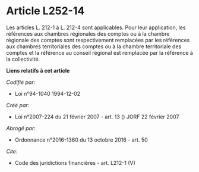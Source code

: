 # Article L252-14

Les articles L. 212-1 à L. 212-4 sont applicables. Pour leur application, les références aux chambres régionales des comptes
ou à la chambre régionale des comptes sont respectivement remplacées par les références aux chambres territoriales des
comptes ou à la chambre territoriale des comptes et la référence au conseil régional est remplacée par la référence à la
collectivité.

**Liens relatifs à cet article**

_Codifié par_:

  - Loi n°94-1040 1994-12-02

_Créé par_:

  - Loi n°2007-224 du 21 février 2007 - art. 13 () JORF 22 février 2007

_Abrogé par_:

  - Ordonnance n°2016-1360 du 13 octobre 2016 - art. 50

_Cite_:

  - Code des juridictions financières - art. L212-1 (V)
